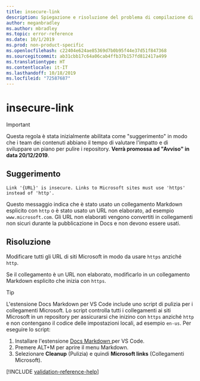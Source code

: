 ```yaml
---
title: insecure-link
description: Spiegazione e risoluzione del problema di compilazione di Docs insecure-link
author: meganbradley
ms.author: mbradley
ms.topic: error-reference
ms.date: 10/1/2019
ms.prod: non-product-specific
ms.openlocfilehash: c22404e624ae85369d7b0b95f44e37d51f847368
ms.sourcegitcommit: ab31cbb17c64a06cab4ffb37b157fd812417a499
ms.translationtype: HT
ms.contentlocale: it-IT
ms.lasthandoff: 10/18/2019
ms.locfileid: "72587687"
---
```

# <a name="insecure-link"></a>insecure-link

> [!IMPORTANT]
> Questa regola è stata inizialmente abilitata come "suggerimento" in modo che i team dei contenuti abbiano il tempo di valutare l'impatto e di sviluppare un piano per pulire i repository. **Verrà promossa ad "Avviso" in data 20/12/2019**.

## <a name="suggestion"></a>Suggerimento

`Link '{URL}' is insecure. Links to Microsoft sites must use 'https' instead of 'http'.`

Questo messaggio indica che è stato usato un collegamento Markdown esplicito con `http` o è stato usato un URL non elaborato, ad esempio `www.microsoft.com`. Gli URL non elaborati vengono convertiti in collegamenti non sicuri durante la pubblicazione in Docs e non devono essere usati.

## <a name="resolution"></a>Risoluzione

Modificare tutti gli URL di siti Microsoft in modo da usare `https` anziché `http`.

Se il collegamento è un URL non elaborato, modificarlo in un collegamento Markdown esplicito che inizia con `https`.

> [!TIP]
> L'estensione Docs Markdown per VS Code include uno script di pulizia per i collegamenti Microsoft. Lo script controlla tutti i collegamenti ai siti Microsoft in un repository per assicurarsi che inizino con `https` anziché `http` e non contengano il codice delle impostazioni locali, ad esempio `en-us`. Per eseguire lo script:
>
> 1. Installare l'estensione [Docs Markdown ](https://marketplace.visualstudio.com/items?itemName=docsmsft.docs-markdown) per VS Code.
> 1. Premere ALT+M per aprire il menu Markdown.
> 1. Selezionare **Cleanup** (Pulizia) e quindi **Microsoft links** (Collegamenti Microsoft).

<!--make sure to add this file to your includes folder and verify the path-->
[!INCLUDE [validation-reference-help](includes/validation-reference-help.md)]
